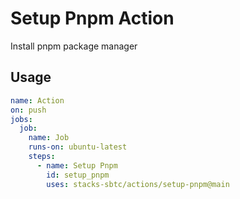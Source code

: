 # Setup Pnpm Action

Install pnpm package manager

## Usage

```yaml
name: Action
on: push
jobs:
  job:
    name: Job
    runs-on: ubuntu-latest
    steps:
      - name: Setup Pnpm
        id: setup_pnpm
        uses: stacks-sbtc/actions/setup-pnpm@main
```
